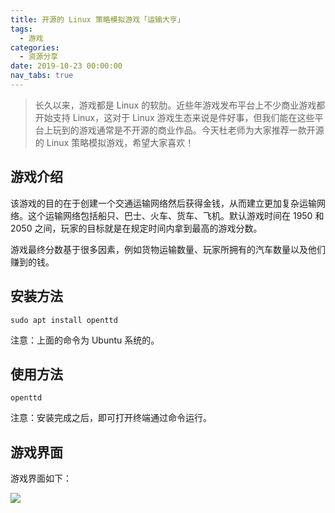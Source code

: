 ```yaml
---
title: 开源的 Linux 策略模拟游戏「运输大亨」
tags:
  - 游戏
categories:
  - 资源分享
date: 2019-10-23 00:00:00
nav_tabs: true
---
```


> 长久以来，游戏都是 Linux 的软肋。近些年游戏发布平台上不少商业游戏都开始支持 Linux，这对于 Linux 游戏生态来说是件好事，但我们能在这些平台上玩到的游戏通常是不开源的商业作品。今天杜老师为大家推荐一款开源的 Linux 策略模拟游戏，希望大家喜欢！

<!-- more -->

## 游戏介绍

该游戏的目的在于创建一个交通运输网络然后获得金钱，从而建立更加复杂运输网络。这个运输网络包括船只、巴士、火车、货车、飞机。默认游戏时间在 1950 和 2050 之间，玩家的目标就是在规定时间内拿到最高的游戏分数。

游戏最终分数基于很多因素，例如货物运输数量、玩家所拥有的汽车数量以及他们赚到的钱。

## 安装方法

```
sudo apt install openttd
```

注意：上面的命令为 Ubuntu 系统的。

## 使用方法

```
openttd
```

注意：安装完成之后，即可打开终端通过命令运行。

## 游戏界面

游戏界面如下：

![](https://cdn.dusays.com/2019/10/106-1.jpg)
